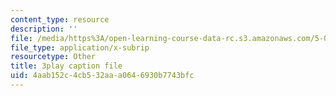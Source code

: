 ```yaml
---
content_type: resource
description: ''
file: /media/https%3A/open-learning-course-data-rc.s3.amazonaws.com/5-08j-biological-chemistry-ii-spring-2016/4aab152c4cb532aaa0646930b7743bfc_w4nmIfPJe9E.srt
file_type: application/x-subrip
resourcetype: Other
title: 3play caption file
uid: 4aab152c-4cb5-32aa-a064-6930b7743bfc
---
```

